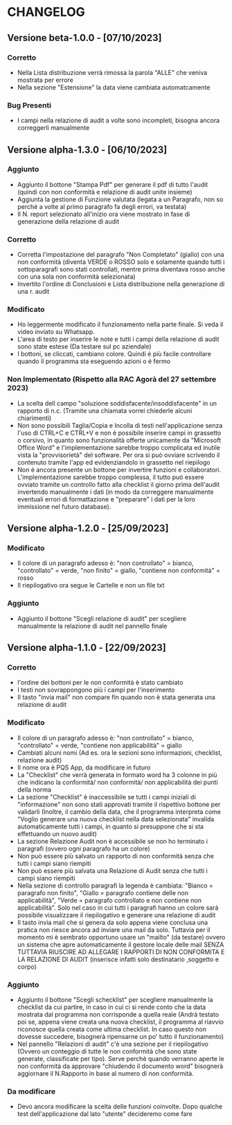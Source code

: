 # CHANGELOG

## Versione beta-1.0.0 - [07/10/2023]

### Corretto
- Nella Lista distribuzione verrà rimossa la parola "ALLE" che veniva mostrata per errore
- Nella sezione "Estensione" la data viene cambiata automatcamente 
### Bug Presenti
- I campi nella relazione di audit a volte sono incompleti, bisogna ancora correggerli manualmente

## Versione alpha-1.3.0 - [06/10/2023]

### Aggiunto
- Aggiunto il bottone "Stampa Pdf" per generare il pdf di tutto l'audit (quindi con non conformità e relazione di audit unite insieme)
- Aggiunta la gestione di Funzione valutata (legata a un Paragrafo, non so perché a volte al primo paragrafo fa degli errori, va testata)
- Il N. report selezionato all'inizio ora viene mostrato in fase di generazione della relazione di audit
  
### Corretto
- Corretta l'impostazione del paragrafo "Non Completato" (giallo) con una non conformità (diventa VERDE o ROSSO solo e solamente quando tutti i sottoparagrafi sono stati controllati, mentre prima diventava rosso anche con una sola non conformità selezionata)
- Invertito l'ordine di Conclusioni e Lista distribuzione nella generazione di una r. audit

### Modificato
- Ho leggermente modificato il funzionamento nella parte finale. Si veda il video inviato su Whatsapp.
- L'area di testo per inserire le note e tutti i campi della relazione di audit sono state estese (Da testare sul pc aziendale)
- I bottoni, se cliccati, cambiano colore. Quindi é più facile controllare quando il programma sta eseguendo azioni o é fermo

### Non Implementato (Rispetto alla RAC Agorà del 27 settembre 2023)
- La scelta dell campo "soluzione soddisfacente/insoddisfacente" in un rapporto di n.c. (Tramite una chiamata vorrei chiederle alcuni chiarimenti)
- Non sono possibili Taglia/Copia e Incolla di testi nell'applicazione senza l'uso di CTRL+C e CTRL+V e non è possibile inserire campi in grassetto o corsivo, in quanto sono funzionalità offerte unicamente da "Microsoft Office Word" e l'implementazione sarebbe troppo complicata ed inutile vista la "provvisorietà" del software. Per ora si può ovviare scrivendo il contenuto tramite l'app ed evidenziandolo in grassetto nel riepilogo
- Non è ancora presente un bottone per invertire funzioni e collaboratori. L'implementazione sarebbe troppo complessa, il tutto può essere ovviato tramite un controllo fatto alla checklist il giorno prima dell'audit invertendo manualmente i dati (in modo da correggere manualmente eventuali errori di formattazione e "preparare" i dati per la loro immissione nel futuro database).

## Versione alpha-1.2.0 - [25/09/2023]

### Modificato
- Il colore di un paragrafo adesso è: "non controllato" = bianco, "controllato" = verde, "non finito" = giallo, "contiene non conformità" = rosso
- Il riepilogativo ora segue le Cartelle e non un file txt

### Aggiunto
- Aggiunto il bottone "Scegli relazione di audit" per scegliere manualmente la relazione di audit nel pannello finale

## Versione alpha-1.1.0 - [22/09/2023]

### Corretto
- l'ordine dei bottoni per le non conformità è stato cambiato
- I testi non sovrappongono più i campi per l'inserimento
- Il tasto "invia mail" non compare fin quando non è stata generata una relazione di audit

### Modificato
- Il colore di un paragrafo adesso è: "non controllato" = bianco, "controllato" = verde, "contiene non applicabilità" = giallo
- Cambiati alcuni nomi (Ad es. ora le sezioni sono informazioni, checklist, relazione audit)
- Il nome ora è PQS App, da modificare in futuro
- La "Checklist" che verrà generata in formato word ha 3 colonne in più che indicano la conformità/ non conformità/ non applicabilità dei punti della norma
- La sezione "Checklist" è inaccessibile se tutti i campi iniziali di "informazione" non sono stati approvati tramite il rispettivo bottone per validarli (Inoltre, il cambio della data, che il programma interpreta come "Voglio generare una nuova checklist nella data selezionata" invalida automaticamente tutti i campi, in quanto si presuppone che si sta effettuando un nuovo audit)
- La sezione Relazione Audit non è accessibile se non ho terminato i paragrafi (ovvero ogni paragrafo ha un colore)
- Non può essere più salvato un rapporto di non conformità senza che tutti i campi siano riempiti
- Non può essere più salvata una Relazione di Audit senza che tutti i campi siano riempiti
- Nella sezione di controllo paragrafi la legenda è cambiata: "Bianco = paragrafo non finito", "Giallo = paragrafo contiene delle non applicabilità", "Verde = paragrafo controllato e non contiene non applicabilità". Solo nel caso in cui tutti i paragrafi hanno un colore sarà possibile visualizzare il riepilogativo e generare una relazione di audit
- Il tasto invia mail che si genera da solo appena viene conclusa una pratica non riesce ancora ad inviare una mail da solo. Tuttavia per il momento mi è sembrato opportuno usare un "mailto" (da testare) ovvero un sistema che apre automaticamente il gestore locale delle mail SENZA TUTTAVIA RIUSCIRE AD ALLEGARE I RAPPORTI DI NON CONFORMITA E LA RELAZIONE DI AUDIT (inserisce infatti solo destinatario ,soggetto e corpo) 

### Aggiunto
- Aggiunto il bottone "Scegli schecklist" per scegliere manualmente la checklist da cui partire, in caso in cui ci si rende conto che la data mostrata dal programma non corrisponde a quella reale (Andrà testato poi se, appena viene creata una nuova checklist, il programma al riavvio riconosce quella creata come ultima checklist. In caso questo non dovesse succedere, bisognerà ripensarne un po' tutto il funzionamento)
- Nel pannello "Relazioni di audit" c'è una sezione per il riepilogativo (Ovvero un conteggio di tutte le non conformità che sono state generate, classificate per tipo). Serve perchè quando verranno aperte le non conformità da approvare "chiudendo il documento word" bisognerà aggiornare il N.Rapporto in base al numero di non conformità.

### Da modificare
- Devo ancora modificare la scelta delle funzioni coinvolte. Dopo qualche test dell'applicazione dal lato "utente" decideremo come fare
